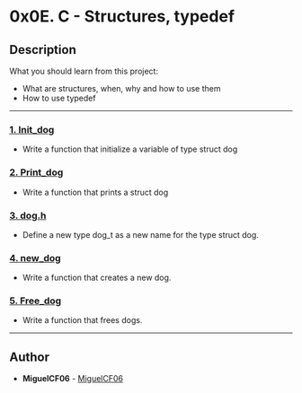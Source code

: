 # 0x0E. C - Structures, typedef

## Description
What you should learn from this project:

* What are structures, when, why and how to use them
* How to use typedef

---

### [1. Init_dog](./1-init_dog.c)
* Write a function that initialize a variable of type struct dog


### [2. Print_dog](./2-print_dog.c)
* Write a function that prints a struct dog


### [3. dog.h](./dog.h)
* Define a new type dog_t as a new name for the type struct dog.


### [4. new_dog](./4-new_dog.c)
* Write a function that creates a new dog.


### [5. Free_dog](./5-free_dog.c)
* Write a function that frees dogs.

---

## Author
* **MiguelCF06** - [MiguelCF06](https://github.com/MiguelCF06)
